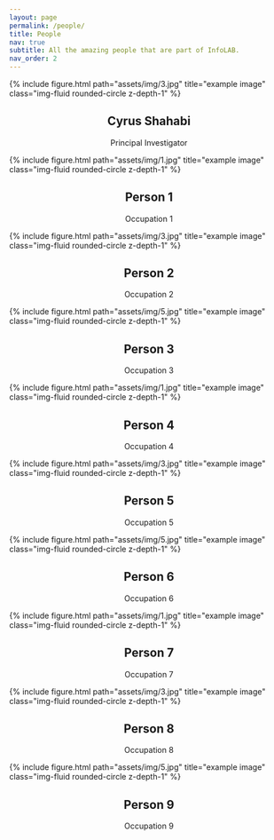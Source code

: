 ```yaml
---
layout: page
permalink: /people/
title: People
nav: true
subtitle: All the amazing people that are part of InfoLAB.
nav_order: 2
---
```


<div class="row">
    <div class="col-sm mt-3 mt-md-0">
    </div>
    <div class="col-sm mt-3 mt-md-0">
        {% include figure.html path="assets/img/3.jpg" title="example image" class="img-fluid rounded-circle z-depth-1" %}
        <h2 style="text-align:center;">Cyrus Shahabi</h2>
        <p style="text-align:center;">Principal Investigator</p>
    </div>
    <div class="col-sm mt-3 mt-md-0">
    </div>
</div>

<div class="row">
    <div class="col-sm mt-3 mt-md-0">
        {% include figure.html path="assets/img/1.jpg" title="example image" class="img-fluid rounded-circle z-depth-1" %}
        <h2 style="text-align:center;">Person 1</h2>
        <p style="text-align:center;">Occupation 1</p>
    </div>
    <div class="col-sm mt-3 mt-md-0">
        {% include figure.html path="assets/img/3.jpg" title="example image" class="img-fluid rounded-circle z-depth-1" %}
        <h2 style="text-align:center;">Person 2</h2>
        <p style="text-align:center;">Occupation 2</p>
    </div>
    <div class="col-sm mt-3 mt-md-0">
        {% include figure.html path="assets/img/5.jpg" title="example image" class="img-fluid rounded-circle z-depth-1" %}
        <h2 style="text-align:center;">Person 3</h2>
        <p style="text-align:center;">Occupation 3</p>
    </div>
</div>

<div class="row">
    <div class="col-sm mt-3 mt-md-0">
        {% include figure.html path="assets/img/1.jpg" title="example image" class="img-fluid rounded-circle z-depth-1" %}
        <h2 style="text-align:center;">Person 4</h2>
        <p style="text-align:center;">Occupation 4</p>
    </div>
    <div class="col-sm mt-3 mt-md-0">
        {% include figure.html path="assets/img/3.jpg" title="example image" class="img-fluid rounded-circle z-depth-1" %}
        <h2 style="text-align:center;">Person 5</h2>
        <p style="text-align:center;">Occupation 5</p>
    </div>
    <div class="col-sm mt-3 mt-md-0">
        {% include figure.html path="assets/img/5.jpg" title="example image" class="img-fluid rounded-circle z-depth-1" %}
        <h2 style="text-align:center;">Person 6</h2>
        <p style="text-align:center;">Occupation 6</p>
    </div>
</div>

<div class="row">
    <div class="col-sm mt-3 mt-md-0">
        {% include figure.html path="assets/img/1.jpg" title="example image" class="img-fluid rounded-circle z-depth-1" %}
        <h2 style="text-align:center;">Person 7</h2>
        <p style="text-align:center;">Occupation 7</p>
    </div>
    <div class="col-sm mt-3 mt-md-0">
        {% include figure.html path="assets/img/3.jpg" title="example image" class="img-fluid rounded-circle z-depth-1" %}
        <h2 style="text-align:center;">Person 8</h2>
       <p style="text-align:center;">Occupation 8</p>
    </div>
    <div class="col-sm mt-3 mt-md-0">
        {% include figure.html path="assets/img/5.jpg" title="example image" class="img-fluid rounded-circle z-depth-1" %}
        <h2 style="text-align:center;">Person 9</h2>
        <p style="text-align:center;">Occupation 9</p>
    </div>
</div>